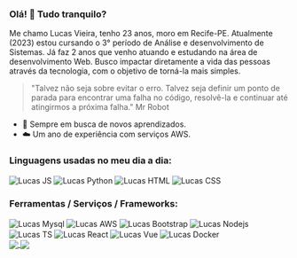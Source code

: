 ### Olá! 👋 Tudo tranquilo?
Me chamo Lucas Vieira, tenho 23 anos, moro em Recife-PE. Atualmente (2023) estou cursando o 3° período de Análise e desenvolvimento de Sistemas. Já faz 2 anos que venho atuando e estudando na área de desenvolvimento Web. Busco impactar diretamente a vida das pessoas através da tecnologia, com o objetivo de torná-la mais simples.

> "Talvez não seja sobre evitar o erro.
Talvez seja definir um ponto de parada para encontrar uma falha no código, resolvê-la e continuar até atingirmos a próxima falha."
Mr Robot

- 📝 Sempre em busca de novos aprendizados.
- ☁️ Um ano de experiência com serviços AWS.

### Linguagens usadas no meu dia a dia:
<div style="display: inline-block">
	<img align="center" alt="Lucas JS" src="https://img.shields.io/badge/JavaScript-F7DF1E?style=for-the-badge&logo=javascript&logoColor=black" />
	<img align="center" alt="Lucas Python" src="https://img.shields.io/badge/Python-14354C?style=for-the-badge&logo=python&logoColor=white" />
	<img align="center" alt="Lucas HTML" src="https://img.shields.io/badge/HTML5-E34F26?style=for-the-badge&logo=html5&logoColor=white" />
	<img align="center" alt="Lucas CSS" src="https://img.shields.io/badge/CSS3-1572B6?style=for-the-badge&logo=css3&logoColor=white" />
</div><br>



### Ferramentas / Serviços / Frameworks:
<div style="display: inline-block">
	<img align="center" alt="Lucas Mysql" src="https://img.shields.io/badge/MySQL-00000F?style=for-the-badge&logo=mysql&logoColor=white" />
	<img align="center" alt="Lucas AWS" src="https://img.shields.io/badge/Amazon_AWS-232F3E?style=for-the-badge&logo=amazon-aws&logoColor=white" />
	<img align="center" alt="Lucas Bootstrap" src="https://img.shields.io/badge/Bootstrap-563D7C?style=for-the-badge&logo=bootstrap&logoColor=white" />
	<img align="center" alt="Lucas Nodejs" src="https://img.shields.io/badge/Node.js-43853D?style=for-the-badge&logo=node.js&logoColor=white" />
	<img align="center" alt="Lucas TS" src="https://img.shields.io/badge/TypeScript-007ACC?style=for-the-badge&logo=typescript&logoColor=white" />
	<img align="center" alt="Lucas React" src="https://img.shields.io/badge/React-20232A?style=for-the-badge&logo=react&logoColor=61DAFB" />
	<img align="center" alt="Lucas Vue" src="https://img.shields.io/badge/Vue.js-35495E?style=for-the-badge&logo=vue.js&logoColor=4FC08D" />
	<img align="center" alt="Lucas Docker" src="https://img.shields.io/badge/-Docker-61DAFB?logo=docker&logoColor=white&style=for-the-badge" />
</div><br>

<a href="https://github.com/lucasarieiv/github-readme-stats">
  <img align="center" src="https://github-readme-stats.vercel.app/api?username=lucasarieiv&show_icons=true&theme=outrun&hide=issues&line_height=24" />
</a>
<a href="https://github.com/lucasarieiv">
  <img align="center" src="https://github-readme-stats.vercel.app/api/top-langs/?username=lucasarieiv&layout=compact&theme=outrun" />
</a>

